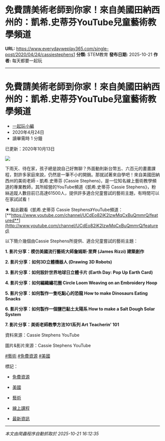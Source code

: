 # 免費請美術老師到你家！來自美國田納西州的：凱希.史蒂芬YouTube兒童藝術教學頻道

**URL:** https://www.everydayweplay365.com/single-post/2020/04/24/cassiestephens1
**分類:** STEM教育
**發布日期:** 2025-10-21
**作者:** 每天都要一起玩

---

# 免費請美術老師到你家！來自美國田納西州的：凱希.史蒂芬YouTube兒童藝術教學頻道

  * [一起玩小編](https://www.everydayweplay365.com/profile/7ed3b36a-475d-4d3d-b219-ead5fbbcccf1/profile)
  * 2020年4月24日
  * 讀畢需時 1 分鐘



已更新：2020年10月13日

  


![](https://static.wixstatic.com/media/d57202_4f18aaf798264364907f3b52b6282bc4~mv2.png/v1/fill/w_49,h_23,al_c,q_85,usm_0.66_1.00_0.01,blur_2,enc_avif,quality_auto/d57202_4f18aaf798264364907f3b52b6282bc4~mv2.png)

下雨天、待在家，孩子總是說自己好無聊？外面動則新台幣五、六百元的畫畫課程，對許多家庭來說，仍然是一筆不小的開銷。那就試著來自學吧！來自美國田納西州的美術老師 - 凱希.史蒂芬 (Cassie Stephens)，是一位知名線上藝術教學頻道的專業教師，其所經營的YouTube頻道《凱希.史蒂芬 Cassie Stephens》，粉絲追蹤人數目前已高達61500人，提供許多適合兒童嘗試的藝術主題，有時間可以在家試試看！

  


★ 點此觀看《凱希.史蒂芬 Cassie Stephens》YouTube頻道：[**https://www.youtube.com/channel/UCdEo82iK2lzwMqCxBuQmmrQ/featured**](http://www.youtube.com/channel/UCdEo82iK2lzwMqCxBuQmmrQ/featured)

  


以下簡介幾個由Cassie Stephens所提供、適合兒童嘗試的藝術主題：

  


**1\. 影片分享：模仿美國流行藝術大師詹姆斯·里齊 (James Rizzi) 建築創作**

  


**2\. 影片分享：如何3D立體機器人 (Drawing 3D Robots)**

  


**3\. 影片分享：如何設計世界地球日立體卡片 (Earth Day: Pop Up Earth Card)**

  


**4\. 影片分享：如何編織繡花圈 Circle Loom Weaving on an Embroidery Hoop**

  


**5\. 影片分享：如何製作一隻吃點心的恐龍 How to make Dinosaurs Eating Snacks**

  


**6\. 影片分享：如何製作一個鹽巴黏土太陽系 How to make a Salt Dough Solar System**

  


**7\. 影片分享：美術老師教學方法101系列 Art Teacherin' 101**

  


資料來源：Cassie Stephens YouTube

圖片&影片來源：Cassie Stephens YouTube

  


[#藝術](https://www.everydayweplay365.com/home/hashtags/藝術) [#免費資源](https://www.everydayweplay365.com/home/hashtags/免費資源) [#美國](https://www.everydayweplay365.com/home/hashtags/美國)

標記：

  * [免費資源](https://www.everydayweplay365.com/home/tags/免費資源)
  * [美國](https://www.everydayweplay365.com/home/tags/美國)
  * [藝術](https://www.everydayweplay365.com/home/tags/藝術)
  * [線上課程](https://www.everydayweplay365.com/home/tags/線上課程)



  * [最新資訊](https://www.everydayweplay365.com/home/categories/最新資訊)




---

*本文由爬蟲程序自動抓取於 2025-10-21 16:12:35*
